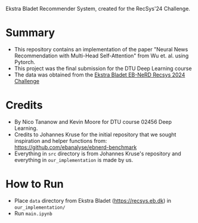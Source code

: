 Ekstra Bladet Recommender System, created for the RecSys'24 Challenge.

# Summary

- This repository contains an implementation of the paper "Neural News Recommendation with Multi-Head Self-Attention" from Wu et. al. using Pytorch. 
- This project was the final submission for the DTU Deep Learning course 
- The data was obtained from the [Ekstra Bladet EB-NeRD Recsys 2024 Challenge](https://recsys.eb.dk)


# Credits

- By Nico Tananow and Kevin Moore for DTU course 02456 Deep Learning.
- Credits to Johannes Kruse for the initial repository that we sought inspiration and helper functions from: https://github.com/ebanalyse/ebnerd-benchmark
- Everything in `src` directory is from Johannes Kruse's repository and everything in `our_implementation` is made by us.

# How to Run

- Place `data` directory from Ekstra Bladet (https://recsys.eb.dk) in `our_implementation/`
- Run `main.ipynb`
